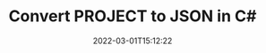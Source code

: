 ---
############################# Static ############################
layout: "auto-gen-conversion"
date: 2022-03-01T15:12:22
draft: false
otherformats: 
breadcrumb: PROJECT to JSON in C#

############################# Head ############################
head_title: "PROJECT to JSON Converter in C#"
head_description: "Convert PROJECT to JSON in .NET using a few lines of code. Use the GroupDocs Document Conversion API to convert over 160 file formats."

############################# Header ############################
title: "Convert PROJECT to JSON in C#"
description: "PROJECT to JSON conversion with a few lines of .NET code"
bg_image: "https://cms.admin.containerize.com/templates/aspose/App_Themes/V3/images/bg/header1.png"
bg_overlay: false
button:
    enable: true

############################# SubMenu ############################
submenu:
    enable: true

    left:
        img_alt: "GroupDocs.Conversion for .NET"
        image: "https://cms.admin.containerize.com/templates/groupdocs/images/product-logos/90x90-noborder/groupdocs-conversion-net.png"
        product: "GroupDocs.Conversion"
        platform: ".NET"



############################# About ############################
about:
    enable: true
    title: "About GroupDocs.Conversion for .NET API"
    content: |
        [GroupDocs.Conversion for .NET](https://products.groupdocs.com/conversion/net/) can be used to convert Microsoft Word, Excel, PowerPoint, PDF, Visio and other formats. GroupDocs.Conversion is a standalone API that is suitable for back-end and internal systems where high performance is required. It does not depend on any software such as Microsoft or Open Office.
    

overview:
    enable: true
    content: |
        Convert your PROJECT files to JSON in .NET easily. You can use just a couple of C# code lines in any platform of your choice like - Windows, Linux, macOS.
        You can try PROJECT to JSON conversion for free and evaluate conversion results quality.  Along with simple file conversion scenarios you can try more advanced options for loading source PROJECT file and for saving output JSON result. 
        
        For example, for the source PROJECT file you may use the following load options:

        * auto-detect file format;
        * specify password for protected files (if file format supports it);
        * replace missing fonts to preserve document appearance.
        
        There are also advanced convert options for the JSON file:

        * convert specific document page or page range;
        * add a watermark to the converted JSON file and many more.

        Once conversion is completed you can save your JSON file to the local file path or any third-party storage like FTP, Amazon S3, Google Drive, Dropbox etc. Please note - to convert PROJECT to JSON there is no need for any additional software installed - like MS Office, Open Office, Adobe Acrobat Reader etc.


############################# Steps ############################
steps:
    enable: true
    title_left: "Steps to convert PROJECT to JSON in C#"
    content_left: |
        [GroupDocs.Conversion for .NET](https://products.groupdocs.com/conversion/net/) makes it easy for developers to convert a PROJECT file to JSON with a few lines of code.
        
        * Create an instance of the Converter class and provide the file PROJECT with the full path
        * Create and set ConvertOptions for JSON type.
        * Call the Converter.Convert method and pass the full path and format (JSON) as a parameter

    title_right: "System Requirements"
    content_right: |
        Basic conversion with GroupDocs.Conversion for .NET can be done in just a few simple steps. Our APIs are supported on all major platforms and operating systems. Before executing the code below, make sure you have the following prerequisites installed on your system.

        * Operating systems: Microsoft Windows, Linux, MacOS
        * Development environments: Microsoft Visual Studio, Xamarin, MonoDevelop
        * Frameworks: .NET Framework, .NET Standard, .NET Core, Mono
        * Get the latest GroupDocs.Conversion for .NET from [Nuget](https://www.nuget.org/packages/groupdocs.conversion)
         
    code: |
        ```csharp    
        // Load PROJECT file
        var converter = new GroupDocs.Conversion.Converter("input.project");
        // Set conversion parameters for JSON format
        var convertOptions = converter.GetPossibleConversions()["json"].ConvertOptions;
        // Convert to JSON format
        converter.Convert("output.json", convertOptions);
        ```

demos:
    enable: true
    title: "PROJECT to JSON Live Demo"
    content: |
       Convert PROJECT to JSON now by visiting the [GroupDocs.Conversion App](https://products.groupdocs.app/conversion/family) website. Online demo has the following advantages
          

more_formats:
    enable: true
    title: "Other supported PROJECT conversions in C#"
    content: "You can also convert PROJECT to many other file formats. Please see the list below."
       
       
back_to_top:
    enable: true
---